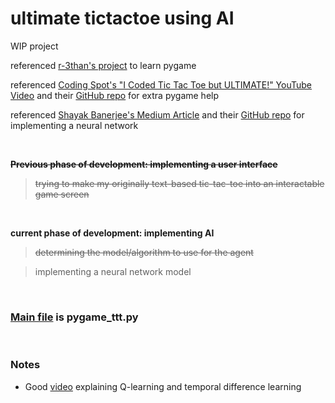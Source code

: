 # ultimate tictactoe using AI
WIP project

referenced [r-3than's project](https://github.com/r-3than/Ultimate-tic-tac-toe/tree/master) to learn pygame

referenced [Coding Spot's "I Coded Tic Tac Toe but ULTIMATE!" YouTube Video](https://www.youtube.com/watch?v=yE4imG5aqpU) and their [GitHub repo](https://github.com/AlejoG10/python-ultimate-tictactoe-yt) for extra pygame help

referenced [Shayak Banerjee's Medium Article](https://medium.com/@shayak_89588/playing-ultimate-tic-tac-toe-with-reinforcement-learning-7bea5b9d7252) and their [GitHub repo](https://github.com/shayakbanerjee/ultimate-ttt-rl/tree/master) for implementing a neural network

<br>

**~~Previous phase of development: implementing a user interface~~**
> ~~trying to make my originally text-based tic-tac-toe into an interactable game screen~~

<br>

**current phase of development: implementing AI**
> ~~determining the model/algorithm to use for the agent~~

> implementing a neural network model

<br>

### <ins>Main file</ins> is pygame_ttt.py

<br>

### Notes

- Good [video](https://www.youtube.com/watch?v=uJX_72MnKg8) explaining Q-learning and temporal difference learning
